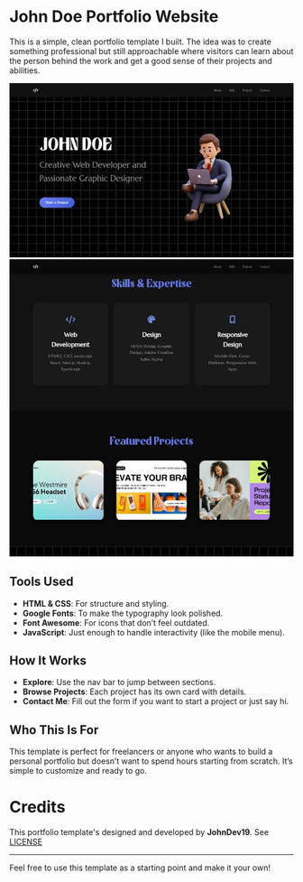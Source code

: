# John Doe Portfolio Website  

This is a simple, clean portfolio template I built. The idea was to create something professional but still approachable where visitors can learn about the person behind the work and get a good sense of their projects and abilities. 

![SCREENSHOT](IMG_20241123_063634.jpg)
![SCREENSHOT](IMG_20241123_063734.jpg)

## Tools Used  

- **HTML & CSS**: For structure and styling.  
- **Google Fonts**: To make the typography look polished.  
- **Font Awesome**: For icons that don’t feel outdated.  
- **JavaScript**: Just enough to handle interactivity (like the mobile menu).  

## How It Works  

- **Explore**: Use the nav bar to jump between sections.  
- **Browse Projects**: Each project has its own card with details.  
- **Contact Me**: Fill out the form if you want to start a project or just say hi.  

## Who This Is For  

This template is perfect for freelancers or anyone who wants to build a personal portfolio but doesn’t want to spend hours starting from scratch. It’s simple to customize and ready to go. 

# Credits  

This portfolio template's designed and developed by **JohnDev19**.
See [LICENSE](LICENSE)

---

Feel free to use this template as a starting point and make it your own!  
